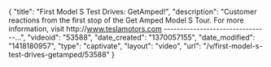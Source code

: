 {
    "title": "First Model S Test Drives: GetAmped!",
    "description": "Customer reactions from the first stop of the Get Amped Model S Tour. For more information, visit http:\/\/www.teslamotors.com --------------------------------...",
    "videoid": "53588",
    "date_created": "1370057155",
    "date_modified": "1418180957",
    "type": "captivate",
    "layout": "video",
    "url": "\/v\/first-model-s-test-drives-getamped\/53588"
}
